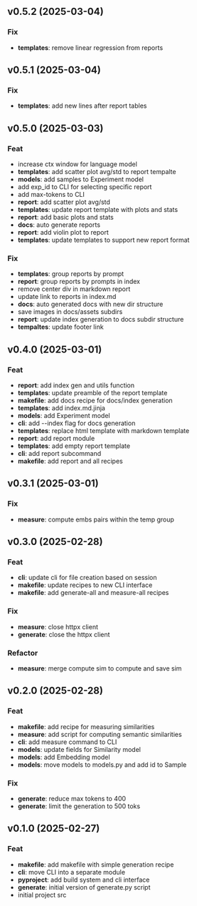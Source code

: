 ## v0.5.2 (2025-03-04)

### Fix

- **templates**: remove linear regression from reports

## v0.5.1 (2025-03-04)

### Fix

- **templates**: add new lines after report tables

## v0.5.0 (2025-03-03)

### Feat

- increase ctx window for language model
- **templates**: add scatter plot avg/std to report tempalte
- **models**: add samples to Experiment model
- add exp_id to CLI for selecting specific report
- add max-tokens to CLI
- **report**: add scatter plot avg/std
- **templates**: update report template with plots and stats
- **report**: add basic plots and stats
- **docs**: auto generate reports
- **report**: add violin plot to report
- **templates**: update templates to support new report format

### Fix

- **templates**: group reports by prompt
- **report**: group reports by prompts in index
- remove center div in markdown report
- update link to reports in index.md
- **docs**: auto generated docs with new dir structure
- save images in docs/assets subdirs
- **report**: update index generation to docs subdir structure
- **tempaltes**: update footer link

## v0.4.0 (2025-03-01)

### Feat

- **report**: add index gen and utils function
- **templates**: update preamble of the report template
- **makefile**: add docs recipe for docs/index generation
- **templates**: add index.md.jinja
- **models**: add Experiment model
- **cli**: add --index flag for docs generation
- **templates**: replace html template with markdown template
- **report**: add report module
- **templates**: add empty report template
- **cli**: add report subcommand
- **makefile**: add report and all recipes

## v0.3.1 (2025-03-01)

### Fix

- **measure**: compute embs pairs within the temp group

## v0.3.0 (2025-02-28)

### Feat

- **cli**: update cli for file creation based on session
- **makefile**: update recipes to new CLI interface
- **makefile**: add generate-all and measure-all recipes

### Fix

- **measure**: close httpx client
- **generate**: close the httpx client

### Refactor

- **measure**: merge compute sim to compute and save sim

## v0.2.0 (2025-02-28)

### Feat

- **makefile**: add recipe for measuring similarities
- **measure**: add script for computing semantic similarities
- **cli**: add measure command to CLI
- **models**: update fields for Similarity model
- **models**: add Embedding model
- **models**: move models to models.py and add id to Sample

### Fix

- **generate**: reduce max tokens to 400
- **generate**: limit the generation to 500 toks

## v0.1.0 (2025-02-27)

### Feat

- **makefile**: add makefile with simple generation recipe
- **cli**: move CLI into a separate module
- **pyproject**: add build system and cli interface
- **generate**: initial version of generate.py script
- initial project src
